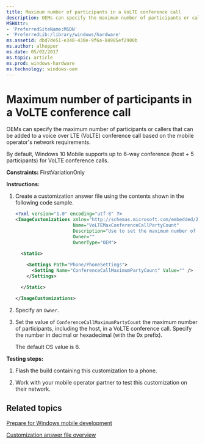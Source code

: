 ```yaml
---
title: Maximum number of participants in a VoLTE conference call
description: OEMs can specify the maximum number of participants or callers that can be added to a voice over LTE (VoLTE) conference call based on the mobile operator's network requirements.
MSHAttr:
- 'PreferredSiteName:MSDN'
- 'PreferredLib:/library/windows/hardware'
ms.assetid: dbd7de51-e340-430e-9f6a-84985ef2900b
ms.author: alhopper
ms.date: 05/02/2017
ms.topic: article
ms.prod: windows-hardware
ms.technology: windows-oem
---
```


# Maximum number of participants in a VoLTE conference call


OEMs can specify the maximum number of participants or callers that can be added to a voice over LTE (VoLTE) conference call based on the mobile operator's network requirements.

By default, Windows 10 Mobile supports up to 6-way conference (host + 5 participants) for VoLTE conference calls.

<a href="" id="constraints---firstvariationonly"></a>**Constraints:** FirstVariationOnly  

<a href="" id="instructions-"></a>**Instructions:**  
1.  Create a customization answer file using the contents shown in the following code sample.

    ```XML
    <?xml version="1.0" encoding="utf-8" ?>  
    <ImageCustomizations xmlns="http://schemas.microsoft.com/embedded/2004/10/ImageUpdate"  
                         Name="VoLTEMaxConferenceCallPartyCount"  
                         Description="Use to set the maximum number of participants in a voice over LTE conference call."  
                         Owner=""  
                         OwnerType="OEM"> 
      
      <Static>  

        <Settings Path="Phone/PhoneSettings">  
          <Setting Name="ConferenceCallMaximumPartyCount" Value="" />
        </Settings>  

      </Static>

    </ImageCustomizations>
    ```

2.  Specify an `Owner`.

3.  Set the value of `ConferenceCallMaximumPartyCount` the maximum number of participants, including the host, in a VoLTE conference call. Specify the number in decimal or hexadecimal (with the 0x prefix).

    The default OS value is 6.

<a href="" id="testing-steps-"></a>**Testing steps:**  
1.  Flash the build containing this customization to a phone.

2.  Work with your mobile operator partner to test this customization on their network.

## Related topics

[Prepare for Windows mobile development](https://docs.microsoft.com/en-us/windows-hardware/manufacture/mobile/preparing-for-windows-mobile-development)

[Customization answer file overview](https://docs.microsoft.com/en-us/windows-hardware/customize/mobile/mcsf/customization-answer-file)